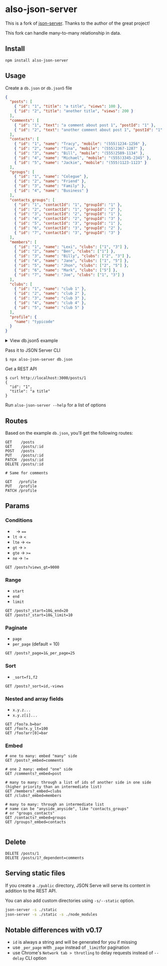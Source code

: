 # also-json-server

This is a fork of [json-server](https://github.com/typicode/json-server). Thanks to the author of the great project!

This fork can handle many-to-many relationship in data.

## Install

```shell
npm install also-json-server
```

## Usage

Create a `db.json` or `db.json5` file

```json
{
  "posts": [
    { "id": "1", "title": "a title", "views": 100 },
    { "id": "2", "title": "another title", "views": 200 }
  ],
  "comments": [
    { "id": "1", "text": "a comment about post 1", "postId": "1" },
    { "id": "2", "text": "another comment about post 1", "postId": "1" }
  ],
  "contacts": [
    { "id": "1", "name": "Tracy", "mobile": "(555)1234-1256" },
    { "id": "2", "name": "Tina", "mobile": "(555)2367-1287" },
    { "id": "3", "name": "Bill", "mobile": "(555)2589-1134" },
    { "id": "4", "name": "Michael", "mobile": "(555)3345-2345" },
    { "id": "5", "name": "Jackie", "mobile": "(555)1123-1123" }
  ],
  "groups": [
    { "id": "1", "name": "Colegue" },
    { "id": "2", "name": "Friend" },
    { "id": "3", "name": "Family" },
    { "id": "4", "name": "Business" }
  ],
  "contacts_groups": [
    { "id": "1", "contactId": "1", "groupId": "1" },
    { "id": "2", "contactId": "1", "groupId": "2" },
    { "id": "3", "contactId": "2", "groupId": "1" },
    { "id": "4", "contactId": "2", "groupId": "3" },
    { "id": "5", "contactId": "3", "groupId": "1" },
    { "id": "6", "contactId": "3", "groupId": "2" },
    { "id": "7", "contactId": "3", "groupId": "3" }
  ],
  "members": [
    { "id": "1", "name": "Lexi", "clubs": ["1", "3"] },
    { "id": "2", "name": "Ben", "clubs": ["1"] },
    { "id": "3", "name": "Billy", "clubs": ["2", "3"] },
    { "id": "4", "name": "Jane", "clubs": ["1", "5"] },
    { "id": "5", "name": "Jhon", "clubs": ["2", "5"] },
    { "id": "6", "name": "Mark", "clubs": ["5"] },
    { "id": "7", "name": "Joe", "clubs": ["1", "3"] }
  ],
  "clubs": [
    { "id": "1", "name": "club 1" },
    { "id": "2", "name": "club 2" },
    { "id": "3", "name": "club 3" },
    { "id": "4", "name": "club 4" },
    { "id": "5", "name": "club 5" }
  ],
  "profile": {
    "name": "typicode"
  }
}
```

<details>

<summary>View db.json5 example</summary>

```json5
{
  posts: [
    { id: "1", title: "a title", views: 100 },
    { id: "2", title: "another title", views: 200 },
  ],
  comments: [
    { id: "1", text: "a comment about post 1", postId: "1" },
    { id: "2", text: "another comment about post 1", postId: "1" },
  ],
  contacts: [
    { id: "1", name: "Tracy", mobile: "(555)1234-1256" },
    { id: "2", name: "Tina", mobile: "(555)2367-1287" },
    { id: "3", name: "Bill", mobile: "(555)2589-1134" },
    { id: "4", name: "Michael", mobile: "(555)3345-2345" },
    { id: "5", name: "Jackie", mobile: "(555)1123-1123" },
  ],
  groups: [
    { id: "1", name: "Colegue" },
    { id: "2", name: "Friend" },
    { id: "3", name: "Family" },
    { id: "4", name: "Business" },
  ],
  contacts_groups: [
    { id: "1", contactId: "1", groupId: "1" },
    { id: "2", contactId: "1", groupId: "2" },
    { id: "3", contactId: "2", groupId: "1" },
    { id: "4", contactId: "2", groupId: "3" },
    { id: "5", contactId: "3", groupId: "1" },
    { id: "6", contactId: "3", groupId: "2" },
    { id: "7", contactId: "3", groupId: "3" },
  ],
  members: [
    { id: "1", name: "Lexi", clubs: ["1", "3"] },
    { id: "2", name: "Ben", clubs: ["1"] },
    { id: "3", name: "Billy", clubs: ["2", "3"] },
    { id: "4", name: "Jane", clubs: ["1", "5"] },
    { id: "5", name: "Jhon", clubs: ["2", "5"] },
    { id: "6", name: "Mark", clubs: ["5"] },
    { id: "7", name: "Joe", clubs: ["1", "3"] },
  ],
  clubs: [
    { id: "1", name: "club 1" },
    { id: "2", name: "club 2" },
    { id: "3", name: "club 3" },
    { id: "4", name: "club 4" },
    { id: "5", name: "club 5" },
  ],
  profile: {
    name: "typicode",
  },
}
```

You can read more about JSON5 format [here](https://github.com/json5/json5).

</details>

Pass it to JSON Server CLI

```shell
$ npx also-json-server db.json
```

Get a REST API

```shell
$ curl http://localhost:3000/posts/1
{
  "id": "1",
  "title": "a title"
}
```

Run `also-json-server --help` for a list of options

## Routes

Based on the example `db.json`, you'll get the following routes:

```
GET    /posts
GET    /posts/:id
POST   /posts
PUT    /posts/:id
PATCH  /posts/:id
DELETE /posts/:id

# Same for comments
```

```
GET   /profile
PUT   /profile
PATCH /profile
```

## Params

### Conditions

- ` ` → `==`
- `lt` → `<`
- `lte` → `<=`
- `gt` → `>`
- `gte` → `>=`
- `ne` → `!=`

```
GET /posts?views_gt=9000
```

### Range

- `start`
- `end`
- `limit`

```
GET /posts?_start=10&_end=20
GET /posts?_start=10&_limit=10
```

### Paginate

- `page`
- `per_page` (default = 10)

```
GET /posts?_page=1&_per_page=25
```

### Sort

- `_sort=f1,f2`

```
GET /posts?_sort=id,-views
```

### Nested and array fields

- `x.y.z...`
- `x.y.z[i]...`

```
GET /foo?a.b=bar
GET /foo?x.y_lt=100
GET /foo?arr[0]=bar
```

### Embed

```
# one to many: embed "many" side
GET /posts?_embed=comments

# one 2 many: embed "one" side
GET /comments?_embed=post

# many to many: through a list of ids of another side in one side (higher priority than an intermediate list)
GET /members?_embed=clubs
GET /clubs?_embed=members

# many to many: through an intermediate list
# name can be "anyside_anyside", like "contacts_groups"
# or "groups_contacts"
GET /contacts?_embed=groups
GET /groups?_embed=contacts


```

## Delete

```
DELETE /posts/1
DELETE /posts/1?_dependent=comments
```

## Serving static files

If you create a `./public` directory, JSON Serve will serve its content in addition to the REST API.

You can also add custom directories using `-s/--static` option.

```sh
json-server -s ./static
json-server -s ./static -s ./node_modules
```

## Notable differences with v0.17

- `id` is always a string and will be generated for you if missing
- use `_per_page` with `_page` instead of `_limit`for pagination
- use Chrome's `Network tab > throtling` to delay requests instead of `--delay` CLI option
